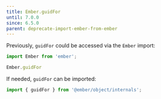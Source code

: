 ```yaml
---
title: Ember.guidFor
until: 7.0.0
since: 6.5.0
parent: deprecate-import-ember-from-ember
---
```



Previously, `guidFor` could be accessed via the `Ember` import:
```js
import Ember from 'ember';

Ember.guidFor
```

If needed, `guidFor` can be imported:
```js
import { guidFor } from '@ember/object/internals';
```
